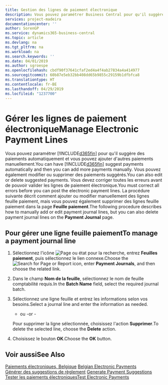 ```yaml
---
title: Gestion des lignes de paiement électronique
description: Vous pouvez paramétrer Business Central pour qu'il suggère des paiements automatiquement et vous pouvez ajouter d'autres paiements manuellement. Vous pouvez également modifier ou supprimer des paiements suggérés.
services: project-madeira
documentationcenter: ''
author: SorenGP
ms.service: dynamics365-business-central
ms.topic: article
ms.devlang: na
ms.tgt_pltfrm: na
ms.workload: na
ms.search.keywords: ''
ms.date: 04/01/2019
ms.author: sgroespe
ms.openlocfilehash: cbdf90f37641cfaf2ed4a4f4ab27834a4a414977
ms.sourcegitcommit: 60b87e5eb32bb408dd65b9855c29159b1dfbfca8
ms.translationtype: HT
ms.contentlocale: fr-BE
ms.lasthandoff: 04/29/2019
ms.locfileid: "1237700"
---
```

# <a name="manage-electronic-payment-lines"></a><span data-ttu-id="18e78-104">Gérer les lignes de paiement électronique</span><span class="sxs-lookup"><span data-stu-id="18e78-104">Manage Electronic Payment Lines</span></span>
<span data-ttu-id="18e78-105">Vous pouvez paramétrer [!INCLUDE[d365fin](../../includes/d365fin_md.md)] pour qu'il suggère des paiements automatiquement et vous pouvez ajouter d'autres paiements manuellement.</span><span class="sxs-lookup"><span data-stu-id="18e78-105">You can have [!INCLUDE[d365fin](../../includes/d365fin_md.md)] suggest payments automatically and then you can add more payments manually.</span></span> <span data-ttu-id="18e78-106">Vous pouvez également modifier ou supprimer des paiements suggérés.</span><span class="sxs-lookup"><span data-stu-id="18e78-106">You can also edit or delete suggested payments.</span></span> <span data-ttu-id="18e78-107">Vous devez corriger toutes les erreurs avant de pouvoir valider les lignes de paiement électronique.</span><span class="sxs-lookup"><span data-stu-id="18e78-107">You must correct all errors before you can post the electronic payment lines.</span></span> <span data-ttu-id="18e78-108">La procédure suivante décrit comment ajouter ou modifier manuellement des lignes feuille paiement, mais vous pouvez également supprimer des lignes feuille paiement dans la page **Feuille paiement**.</span><span class="sxs-lookup"><span data-stu-id="18e78-108">The following procedure describes how to manually add or edit payment journal lines, but you can also delete payment journal lines on the **Payment Journal** page.</span></span>  

## <a name="to-manage-a-payment-journal-line"></a><span data-ttu-id="18e78-109">Pour gérer une ligne feuille paiement</span><span class="sxs-lookup"><span data-stu-id="18e78-109">To manage a payment journal line</span></span>  

1.  <span data-ttu-id="18e78-110">Sélectionnez l'icône ![Page ou état pour la recherche](../../media/ui-search/search_small.png "Page ou état pour la recherche"), entrez **Feuilles paiement**, puis sélectionnez le lien connexe.</span><span class="sxs-lookup"><span data-stu-id="18e78-110">Choose the ![Search for Page or Report](../../media/ui-search/search_small.png "Search for Page or Report icon") icon, enter **Payment Journals**, and then choose the related link.</span></span>  
2.  <span data-ttu-id="18e78-111">Dans le champ **Nom de la feuille**, sélectionnez le nom de feuille comptabilité requis.</span><span class="sxs-lookup"><span data-stu-id="18e78-111">In the **Batch Name** field, select the required journal batch.</span></span>  
3.  <span data-ttu-id="18e78-112">Sélectionnez une ligne feuille et entrez les informations selon vos besoins.</span><span class="sxs-lookup"><span data-stu-id="18e78-112">Select a journal line and enter the information as needed.</span></span>  

     - <span data-ttu-id="18e78-113">ou -</span><span class="sxs-lookup"><span data-stu-id="18e78-113">or -</span></span>  

    <span data-ttu-id="18e78-114">Pour supprimer la ligne sélectionnée, choisissez l'action **Supprimer**.</span><span class="sxs-lookup"><span data-stu-id="18e78-114">To delete the selected line, choose the **Delete** action.</span></span>  

4.  <span data-ttu-id="18e78-115">Choisissez le bouton **OK**.</span><span class="sxs-lookup"><span data-stu-id="18e78-115">Choose the **OK** button.</span></span>  

## <a name="see-also"></a><span data-ttu-id="18e78-116">Voir aussi</span><span class="sxs-lookup"><span data-stu-id="18e78-116">See Also</span></span>  
 <span data-ttu-id="18e78-117">[Paiements électroniques, Belgique](belgian-electronic-payments.md) </span><span class="sxs-lookup"><span data-stu-id="18e78-117">[Belgian Electronic Payments](belgian-electronic-payments.md) </span></span>  
 <span data-ttu-id="18e78-118">[Générer des suggestions de règlement](how-to-generate-payment-suggestions.md) </span><span class="sxs-lookup"><span data-stu-id="18e78-118">[Generate Payment Suggestions](how-to-generate-payment-suggestions.md) </span></span>  
 [<span data-ttu-id="18e78-119">Tester les paiements électroniques</span><span class="sxs-lookup"><span data-stu-id="18e78-119">Test Electronic Payments</span></span>](how-to-test-electronic-payments.md)
